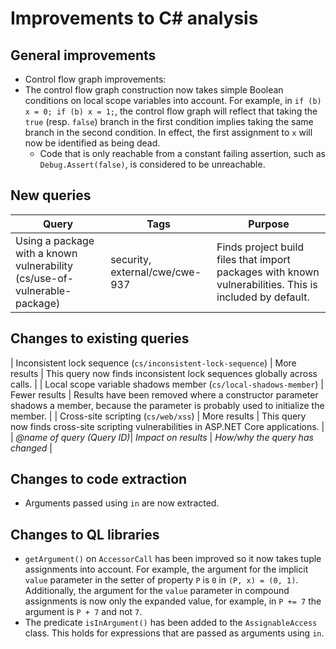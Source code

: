 # Improvements to C# analysis

## General improvements

* Control flow graph improvements:
* The control flow graph construction now takes simple Boolean conditions on local scope variables into account. For example, in `if (b) x = 0; if (b) x = 1;`, the control flow graph will reflect that taking the `true` (resp. `false`) branch in the first condition implies taking the same branch in the second condition. In effect, the first assignment to `x` will now be identified as being dead.
  * Code that is only reachable from a constant failing assertion, such as `Debug.Assert(false)`, is considered to be unreachable.

## New queries

| **Query**                   | **Tags**  | **Purpose**                                                        |
|-----------------------------|-----------|--------------------------------------------------------------------|
| Using a package with a known vulnerability (cs/use-of-vulnerable-package) | security, external/cwe/cwe-937 | Finds project build files that import packages with known vulnerabilities. This is included by default. |


## Changes to existing queries

| Inconsistent lock sequence (`cs/inconsistent-lock-sequence`) | More results | This query now finds inconsistent lock sequences globally across calls. |
| Local scope variable shadows member (`cs/local-shadows-member`) | Fewer results | Results have been removed where a constructor parameter shadows a member, because the parameter is probably used to initialize the member. |
| Cross-site scripting (`cs/web/xss`) | More results | This query now finds cross-site scripting vulnerabilities in ASP.NET Core applications. |
| *@name of query (Query ID)*| *Impact on results*    | *How/why the query has changed*                                  |

## Changes to code extraction

* Arguments passed using `in` are now extracted.

## Changes to QL libraries

* `getArgument()` on `AccessorCall` has been improved so it now takes tuple assignments into account. For example, the argument for the implicit `value` parameter in the setter of property `P` is `0` in `(P, x) = (0, 1)`. Additionally, the argument for the `value` parameter in compound assignments is now only the expanded value, for example, in `P += 7` the argument is `P + 7` and not `7`.
* The predicate `isInArgument()` has been added to the `AssignableAccess` class. This holds for expressions that are passed as arguments using `in`.
